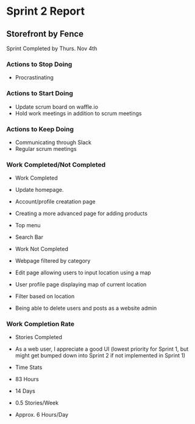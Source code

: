 # Sprint 2 Report
## Storefront by Fence
Sprint Completed by Thurs. Nov 4th

### Actions to Stop Doing
* Procrastinating

### Actions to Start Doing
* Update scrum board on waffle.io
* Hold work meetings in addition to scrum meetings

### Actions to Keep Doing
* Communicating through Slack
* Regular scrum meetings

### Work Completed/Not Completed
* Work Completed
 * Update homepage.
 * Account/profile creatation page
 * Creating a more advanced page for adding products
 * Top menu
 * Search Bar
 
* Work Not Completed
 * Webpage filtered by category
 * Edit page allowing users to input location using a map
 * User profile page displaying map of current location
 * Filter based on location
 * Being able to delete users and posts as a website admin

### Work Completion Rate
* Stories Completed
 * As a web user, I appreciate a good UI  (lowest priority for Sprint 1, but might get bumped down into Sprint 2 if not implemented in Sprint 1)

* Time Stats
 * 83 Hours
 * 14 Days
 * 0.5 Stories/Week
 * Approx. 6 Hours/Day

